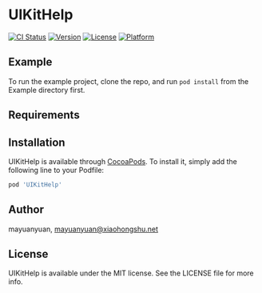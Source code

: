 # UIKitHelp

[![CI Status](https://img.shields.io/travis/mayuanyuan/UIKitHelp.svg?style=flat)](https://travis-ci.org/mayuanyuan/UIKitHelp)
[![Version](https://img.shields.io/cocoapods/v/UIKitHelp.svg?style=flat)](https://cocoapods.org/pods/UIKitHelp)
[![License](https://img.shields.io/cocoapods/l/UIKitHelp.svg?style=flat)](https://cocoapods.org/pods/UIKitHelp)
[![Platform](https://img.shields.io/cocoapods/p/UIKitHelp.svg?style=flat)](https://cocoapods.org/pods/UIKitHelp)

## Example

To run the example project, clone the repo, and run `pod install` from the Example directory first.

## Requirements

## Installation

UIKitHelp is available through [CocoaPods](https://cocoapods.org). To install
it, simply add the following line to your Podfile:

```ruby
pod 'UIKitHelp'
```

## Author

mayuanyuan, mayuanyuan@xiaohongshu.net

## License

UIKitHelp is available under the MIT license. See the LICENSE file for more info.
